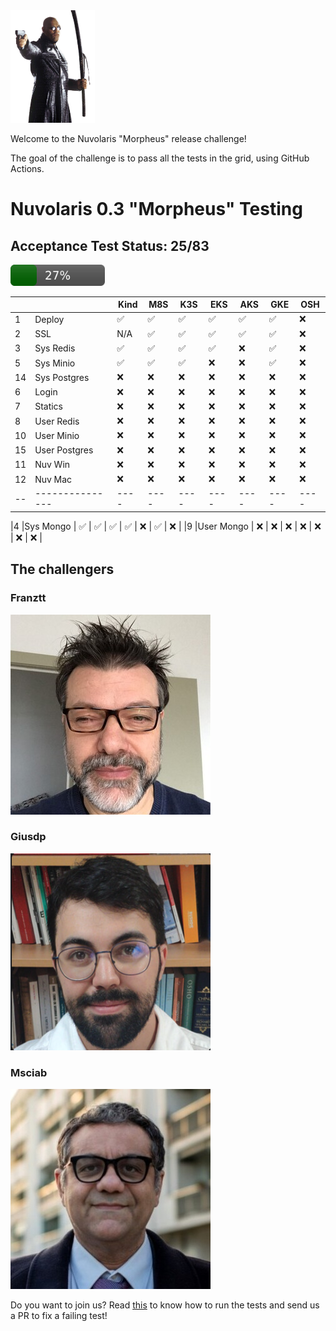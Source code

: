 <img height="180" src="img/morpheus.png">

Welcome to the Nuvolaris "Morpheus" release challenge! 

The goal of the challenge is to pass all the tests in the grid, using GitHub Actions.

# Nuvolaris 0.3 "Morpheus" Testing

## Acceptance Test Status: 25/83 
<img src="img/progress.svg" width="30%">

|  |               |Kind|M8S |K3S |EKS |AKS |GKE |OSH |
|--|---------------|----|----|----|----|----|----|----|
|1 |Deploy         | ✅ | ✅ | ✅ | ✅ | ✅ | ✅ | ❌ | 
|2 |SSL            | N/A| ✅ | ✅ | ✅ | ✅ | ✅ | ❌ |
|3 |Sys Redis      | ✅ | ✅ | ✅ | ✅ | ❌ | ✅ | ❌ |
|5 |Sys Minio      | ✅ | ✅ | ✅ | ❌ | ❌ | ✅ | ❌ | 
|14|Sys Postgres   | ❌ | ❌ | ❌ | ❌ | ❌ | ❌ | ❌ | 
|6 |Login          | ❌ | ❌ | ❌ | ❌ | ❌ | ❌ | ❌ | 
|7 |Statics        | ❌ | ❌ | ❌ | ❌ | ❌ | ❌ | ❌ | 
|8 |User Redis     | ❌ | ❌ | ❌ | ❌ | ❌ | ❌ | ❌ | 
|10|User Minio     | ❌ | ❌ | ❌ | ❌ | ❌ | ❌ | ❌ | 
|15|User Postgres  | ❌ | ❌ | ❌ | ❌ | ❌ | ❌ | ❌ | 
|11|Nuv Win        | ❌ | ❌ | ❌ | ❌ | ❌ | ❌ | ❌ |
|12|Nuv Mac        | ❌ | ❌ | ❌ | ❌ | ❌ | ❌ | ❌ |  
|--|---------------|----|----|----|----|----|----|----|

|4 |Sys Mongo      | ✅ | ✅ | ✅ | ✅ | ❌ | ✅ | ❌ | 
|9 |User Mongo     | ❌ | ❌ | ❌ | ❌ | ❌ | ❌ | ❌ | 


## The challengers

### Franztt

![](img/franztt.jpeg)

### Giusdp

![](img/giusdp.png)

### Msciab
![](img/msciab.jpg)


Do you want to join us? Read [this](DEVEL.md) to know how to run the tests and send us a PR to fix a failing test!

